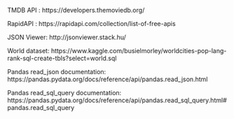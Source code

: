 <p> TMDB API :<a> https://developers.themoviedb.org/</a> </p>
<p> RapidAPI : <a> https://rapidapi.com/collection/list-of-free-apis</a> </p>
<p>JSON Viewer: <a> http://jsonviewer.stack.hu/</a> </p>


<p> World dataset: <a> https://www.kaggle.com/busielmorley/worldcities-pop-lang-rank-sql-create-tbls?select=world.sql </a> </p>

<p>Pandas read_json documentation: <a> https://pandas.pydata.org/docs/reference/api/pandas.read_json.html </a>  </p>

<p>Pandas read_sql_query documentation:<a> https://pandas.pydata.org/docs/reference/api/pandas.read_sql_query.html#pandas.read_sql_query </a> </p>
